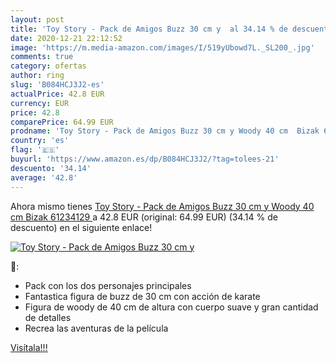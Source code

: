 ```yaml
---
layout: post
title: 'Toy Story - Pack de Amigos Buzz 30 cm y  al 34.14 % de descuento'
date: 2020-12-21 22:12:52
image: 'https://m.media-amazon.com/images/I/519yUbowd7L._SL200_.jpg'
comments: true
category: ofertas
author: ring
slug: 'B084HCJ3J2-es'
actualPrice: 42.8 EUR
currency: EUR
price: 42.8
comparePrice: 64.99 EUR
prodname: 'Toy Story - Pack de Amigos Buzz 30 cm y Woody 40 cm  Bizak 61234129 '
country: 'es'
flag: '🇪🇸'
buyurl: 'https://www.amazon.es/dp/B084HCJ3J2/?tag=tolees-21'
descuento: '34.14'
average: '42.8'
---
```


Ahora mismo tienes [Toy Story - Pack de Amigos Buzz 30 cm y Woody 40 cm  Bizak 61234129 ](https://www.amazon.es/dp/B084HCJ3J2/?tag=tolees-21) a 42.8 EUR (original: 64.99 EUR) (34.14 %  de descuento) en el siguiente enlace!

[![Toy Story - Pack de Amigos Buzz 30 cm y ](https://m.media-amazon.com/images/I/519yUbowd7L._SL200_.jpg)](https://www.amazon.es/dp/B084HCJ3J2/?tag=tolees-21)

🔎:

- Pack con los dos personajes principales
- Fantastica figura de buzz de 30 cm con acción de karate
- Figura de woody de 40 cm de altura con cuerpo suave y gran cantidad de detalles
- Recrea las aventuras de la película

[Visítala!!!](https://www.amazon.es/dp/B084HCJ3J2/?tag=tolees-21)
